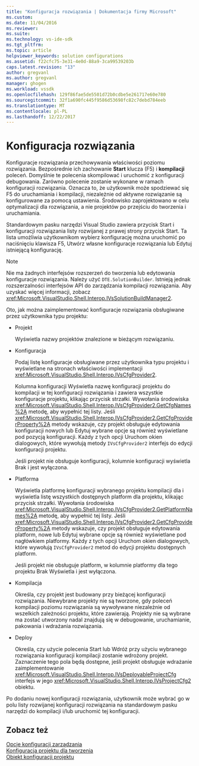 ```yaml
---
title: "Konfiguracja rozwiązania | Dokumentacja firmy Microsoft"
ms.custom: 
ms.date: 11/04/2016
ms.reviewer: 
ms.suite: 
ms.technology: vs-ide-sdk
ms.tgt_pltfrm: 
ms.topic: article
helpviewer_keywords: solution configurations
ms.assetid: f22cfc75-3e31-4e0d-88a9-3ca99539203b
caps.latest.revision: "13"
author: gregvanl
ms.author: gregvanl
manager: ghogen
ms.workload: vssdk
ms.openlocfilehash: 129f86fae5de5501d72b0cdbe5e261717e60e780
ms.sourcegitcommit: 32f1a690fc445f9586d53698fc82c7debd784eeb
ms.translationtype: MT
ms.contentlocale: pl-PL
ms.lasthandoff: 12/22/2017
---
```

# <a name="solution-configuration"></a>Konfiguracja rozwiązania
Konfiguracje rozwiązania przechowywania właściwości poziomu rozwiązania. Bezpośrednie ich zachowanie **Start** klucza (F5) i **kompilacji** poleceń. Domyślnie te polecenia skompilować i uruchomić z konfiguracji debugowania. Zarówno polecenie zostanie wykonane w ramach konfiguracji rozwiązania. Oznacza to, że użytkownik może spodziewać się F5 do uruchamiania i kompilacji, niezależnie od aktywne rozwiązanie są konfigurowane za pomocą ustawienia. Środowisko zaprojektowano w celu optymalizacji dla rozwiązania, a nie projektów po przejściu do tworzenia i uruchamiania.  
  
 Standardowym pasku narzędzi Visual Studio zawiera przycisk Start i konfiguracji rozwiązania listy rozwijanej z prawej strony przycisk Start. Ta lista umożliwia użytkownikom wybierz konfigurację można uruchomić po naciśnięciu klawisza F5, Utwórz własne konfiguracje rozwiązania lub Edytuj istniejącą konfigurację.  
  
> [!NOTE]
>  Nie ma żadnych interfejsów rozszerzeń do tworzenia lub edytowania konfiguracje rozwiązania. Należy użyć `DTE.SolutionBuilder`. Istnieją jednak rozszerzalności interfejsów API do zarządzania kompilacji rozwiązania. Aby uzyskać więcej informacji, zobacz <xref:Microsoft.VisualStudio.Shell.Interop.IVsSolutionBuildManager2>.  
  
 Oto, jak można zaimplementować konfiguracje rozwiązania obsługiwane przez użytkownika typu projektu:  
  
-   Projekt  
  
     Wyświetla nazwy projektów znalezione w bieżącym rozwiązaniu.  
  
-   Konfiguracja  
  
     Podaj listę konfiguracje obsługiwane przez użytkownika typu projektu i wyświetlane na stronach właściwości implementacji <xref:Microsoft.VisualStudio.Shell.Interop.IVsCfgProvider2>.  
  
     Kolumna konfiguracji Wyświetla nazwę konfiguracji projektu do kompilacji w tej konfiguracji rozwiązania i zawiera wszystkie konfiguracje projektu, klikając przycisk strzałki. Wywołania środowiska <xref:Microsoft.VisualStudio.Shell.Interop.IVsCfgProvider2.GetCfgNames%2A> metodę, aby wypełnić tej listy. Jeśli <xref:Microsoft.VisualStudio.Shell.Interop.IVsCfgProvider2.GetCfgProviderProperty%2A> metody wskazuje, czy projekt obsługuje edytowania konfiguracji nowych lub Edytuj wybrane opcje są również wyświetlane pod pozycją konfiguracji. Każdy z tych opcji Uruchom okien dialogowych, które wywołują metody `IVsCfgProvider2` interfejs do edycji konfiguracji projektu.  
  
     Jeśli projekt nie obsługuje konfiguracji, kolumnie konfiguracji wyświetla Brak i jest wyłączona.  
  
-   Platforma  
  
     Wyświetla platformę konfiguracji wybranego projektu kompilacji dla i wyświetla listę wszystkich dostępnych platform dla projektu, klikając przycisk strzałki. Wywołania środowiska <xref:Microsoft.VisualStudio.Shell.Interop.IVsCfgProvider2.GetPlatformNames%2A> metodę, aby wypełnić tej listy. Jeśli <xref:Microsoft.VisualStudio.Shell.Interop.IVsCfgProvider2.GetCfgProviderProperty%2A> metody wskazuje, czy projekt obsługuje edytowania platform, nowe lub Edytuj wybrane opcje są również wyświetlane pod nagłówkiem platformy. Każdy z tych opcji Uruchom okien dialogowych, które wywołują `IVsCfgProvider2` metod do edycji projektu dostępnych platform.  
  
     Jeśli projekt nie obsługuje platform, w kolumnie platformy dla tego projektu Brak Wyświetla i jest wyłączona.  
  
-   Kompilacja  
  
     Określa, czy projekt jest budowany przy bieżącej konfiguracji rozwiązania. Niewybrane projekty nie są tworzone, gdy poleceń kompilacji poziomu rozwiązania są wywoływane niezależnie od wszelkich zależności projektu, które zawierają. Projekty nie są wybrane ma zostać utworzony nadal znajdują się w debugowanie, uruchamianie, pakowania i wdrażania rozwiązania.  
  
-   Deploy  
  
     Określa, czy użycie polecenia Start lub Wdróż przy użyciu wybranego rozwiązania konfiguracji kompilacji zostanie wdrożony projekt. Zaznaczenie tego pola będą dostępne, jeśli projekt obsługuje wdrażanie zaimplementowanie <xref:Microsoft.VisualStudio.Shell.Interop.IVsDeployableProjectCfg> interfejs w jego <xref:Microsoft.VisualStudio.Shell.Interop.IVsProjectCfg2> obiektu.  
  
 Po dodaniu nowej konfiguracji rozwiązania, użytkownik może wybrać go w polu listy rozwijanej konfiguracji rozwiązania na standardowym pasku narzędzi do kompilacji i/lub uruchomić tej konfiguracji.  
  
## <a name="see-also"></a>Zobacz też  
 [Opcje konfiguracji zarządzania](../../extensibility/internals/managing-configuration-options.md)   
 [Konfiguracja projektu dla tworzenia](../../extensibility/internals/project-configuration-for-building.md)   
 [Obiekt konfiguracji projektu](../../extensibility/internals/project-configuration-object.md)